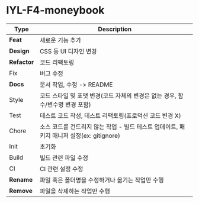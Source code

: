 ﻿# IYL-F4-moneybook

| Type     | Description                                                                 |
|----------|-----------------------------------------------------------------------------|
| **Feat**     | 새로운 기능 추가                                                              |
| **Design**   | CSS 등 UI 디자인 변경                                                         |
| **Refactor** | 코드 리팩토링                                                                 |
| Fix      | 버그 수정                                                                    |
| **Docs**     | 문서 작업, 수정 -> README                                                              |
| Style    | 코드 스타일 및 포맷 변경(코드 자체의 변경은 없는 경우, 함수/변수명 변경 포함) |
| Test     | 테스트 코드 작성, 테스트 리팩토링(프로덕션 코드 변경 X)                        |
| Chore    | 소스 코드를 건드리지 않는 작업 - 빌드 테스트 업데이트, 패키지 매니저 설정(ex: gitignore) |
| Init     | 초기화                                                                       |
| Build    | 빌드 관련 파일 수정                                                           |
| CI       | CI 관련 설정 수정                                                            |
| **Rename**   | 파일 혹은 폴더명을 수정하거나 옮기는 작업만 수행                               |
| **Remove**   | 파일을 삭제하는 작업만 수행                                                   |
